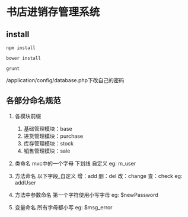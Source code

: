 # 书店进销存管理系统

## install 

`npm install`

`bower install`

`grunt`

/application/config/database.php下改自己的密码

## 各部分命名规范

1. 各模块前缀
    1. 基础管理模块：base
    2. 进货管理模块：purchase
    3. 库存管理模块：stock
    4. 销售管理模块：sale
2. 类命名
    mvc中的一个字母 下划线 自定义
    eg: m_user

3. 方法命名
    以下字段_自定义
        增：add
        删：del
        改：change
        查：check
    eg: addUser

4. 方法中参数命名
    第一个字符使用小写字母
    eg: $newPassword

5. 变量命名
    所有字母都小写
    eg: $msg_error